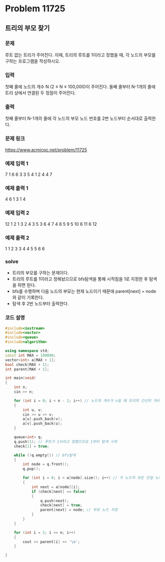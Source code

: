 # Problem 11725

## 트리의 부모 찾기

### 문제
루트 없는 트리가 주어진다. 이때, 트리의 루트를 1이라고 정했을 때, 각 노드의 부모를 구하는 프로그램을 작성하시오.

### 입력
첫째 줄에 노드의 개수 N (2 ≤ N ≤ 100,000)이 주어진다. 둘째 줄부터 N-1개의 줄에 트리 상에서 연결된 두 정점이 주어진다.

### 출력
첫째 줄부터 N-1개의 줄에 각 노드의 부모 노드 번호를 2번 노드부터 순서대로 출력한다.

### 문제 링크
<https://www.acmicpc.net/problem/11725>

### 예제 입력 1
7
1 6
6 3
3 5
4 1
2 4
4 7

### 예제 출력 1
4
6
1
3
1
4

### 예제 입력 2
12
1 2
1 3
2 4
3 5
3 6
4 7
4 8
5 9
5 10
6 11
6 12

### 예제 출력 2
1
1
2
3
3
4
4
5
5
6
6

### solve
- 트리의 부모를 구하는 문제이다.
- 트리의 루트를 1이라고 정해놨으므로 bfs탐색을 통해 시작점을 1로 지정한 후 탐색을 하면 된다.
- bfs를 수행하며 다음 노드의 부모는 현재 노드이기 때문에 parent[next] = node 와 같이 기록한다.
- 탐색 후 2번 노드부터 출력한다.


### 코드 설명
```C++
#include<iostream>
#include<vector>
#include<queue>
#include<algorithm>

using namespace std;
const int MAX = 100000;
vector<int> a[MAX + 1];
bool check[MAX + 1];
int parent[MAX + 1];

int main(void)
{
	int n;
	cin >> n;

	for (int i = 0; i < n - 1; i++) // 노드의 개수가 n일 때 트리의 간선의 개수는 n - 1개
	{
		int u, v;
		cin >> u >> v;
		a[u].push_back(v);
		a[v].push_back(u);
	}

	queue<int> q;
	q.push(1); // 루트가 1이라고 정했으므로 1부터 탐색 시작
	check[1] = true;

	while (!q.empty()) // bfs탐색
	{
		int node = q.front();
		q.pop();

		for (int i = 0; i < a[node].size(); i++) // 각 노드의 모든 인접 노드 탐색
		{
			int next = a[node][i];
			if (check[next] == false)
			{
				q.push(next);
				check[next] = true;
				parent[next] = node; // 부모 노드 지정
			}
		}
	}

	for (int i = 2; i <= n; i++)
	{
		cout << parent[i] << '\n';
	}

}

```
